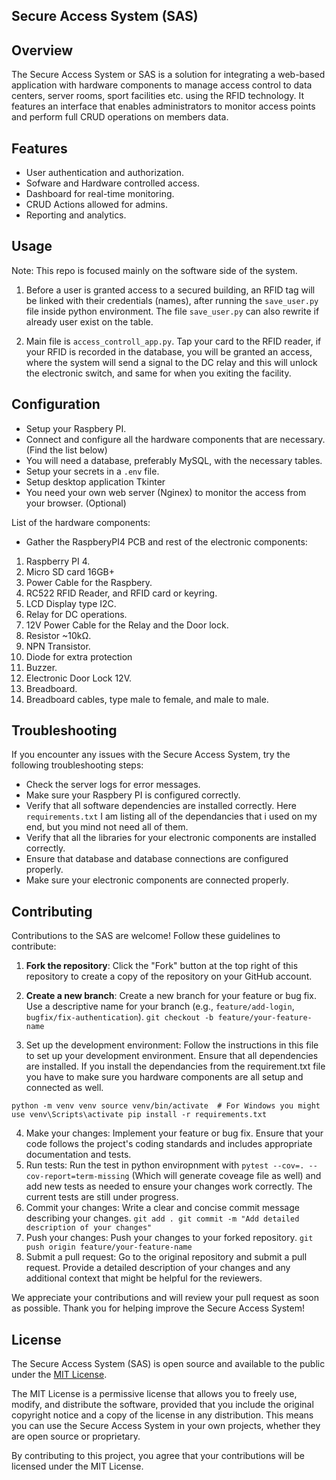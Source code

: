 ## Secure Access System (SAS)

## Overview
The Secure Access System or SAS is a solution for integrating a web-based application with hardware components to manage access control to data centers, server rooms, sport facilities etc. using the RFID technology. It features an interface that enables administrators to monitor access points and perform full CRUD operations on members data.

## Features
- User authentication and authorization.
- Sofware and Hardware controlled access.
- Dashboard for real-time monitoring.
- CRUD Actions allowed for admins.
- Reporting and analytics.

## Usage

Note: This repo is focused mainly on the software side of the system.

1. Before a user is granted access to a secured building, an RFID tag will be linked with their credentials (names), after running the `save_user.py` file inside python environment. The file `save_user.py` can also rewrite if already user exist on the table.

2. Main file is `access_controll_app.py`. Tap your card to the RFID reader, if your RFID is recorded in the database, you will be granted an access, where the system will send a signal to the DC relay and this will unlock the electronic switch, and same for when you exiting the facility.

## Configuration
- Setup your Raspbery PI.
- Connect and configure all the hardware components that are necessary. (Find the list below)
- You will need a database, preferably MySQL, with the necessary tables.
- Setup your secrets in a `.env` file.
- Setup desktop application Tkinter
- You need your own web server (Nginex) to monitor the access from your browser. (Optional)

List of the hardware components:

- Gather the RaspberyPI4 PCB and rest of the electronic components:
1. Raspberry PI 4.
2. Micro SD card 16GB+
3. Power Cable for the Raspbery.
4. RC522 RFID Reader, and RFID card or keyring.
5. LCD Display type I2C.
6. Relay for DC operations.
7. 12V Power Cable for the Relay and the Door lock.
8. Resistor ~10kΩ.
9. NPN Transistor.
10. Diode for extra protection
11. Buzzer.
12. Electronic Door Lock 12V.
13. Breadboard.
14. Breadboard cables, type male to female, and male to male.

## Troubleshooting
If you encounter any issues with the Secure Access System, try the following troubleshooting steps:
- Check the server logs for error messages.
- Make sure your Raspbery PI is configured correctly.
- Verify that all software dependencies are installed correctly. Here `requirements.txt` I am listing all of the dependancies that i used on my end, but you mind not need all of them.
- Verify that all the libraries for your electronic components are installed correctly.
- Ensure that database and database connections are configured properly.
- Make sure your electronic components are connected properly.

## Contributing
Contributions to the SAS are welcome! Follow these guidelines to contribute:

1. **Fork the repository**: Click the "Fork" button at the top right of this repository to create a copy of the repository on your GitHub account.
2. **Create a new branch**: Create a new branch for your feature or bug fix. Use a descriptive name for your branch (e.g., `feature/add-login`, `bugfix/fix-authentication`).
   `git checkout -b feature/your-feature-name`

3. Set up the development environment: Follow the instructions in this file to set up your development environment. Ensure that all dependencies are installed. If you install the dependancies from the requirement.txt file you have to make sure you hardware components are all setup and connected as well.

`python -m venv venv
source venv/bin/activate  # For Windows you might use venv\Scripts\activate
pip install -r requirements.txt`

4. Make your changes: Implement your feature or bug fix. Ensure that your code follows the project's coding standards and includes appropriate documentation and tests.
5. Run tests: Run the test in python enviropnment with `pytest --cov=. --cov-report=term-missing` (Which will generate coveage file as well) and add new tests as needed to ensure your changes work correctly. The current tests are still under progress.
6. Commit your changes: Write a clear and concise commit message describing your changes.
`git add .
git commit -m "Add detailed description of your changes"`
7. Push your changes: Push your changes to your forked repository.
`git push origin feature/your-feature-name`
8. Submit a pull request: Go to the original repository and submit a pull request. Provide a detailed description of your changes and any additional context that might be helpful for the reviewers.

We appreciate your contributions and will review your pull request as soon as possible. Thank you for helping improve the Secure Access System!

## License
The Secure Access System (SAS) is open source and available to the public under the [MIT License](https://opensource.org/licenses/MIT).

The MIT License is a permissive license that allows you to freely use, modify, and distribute the software, provided that you include the original copyright notice and a copy of the license in any distribution. This means you can use the Secure Access System in your own projects, whether they are open source or proprietary.

By contributing to this project, you agree that your contributions will be licensed under the MIT License.
